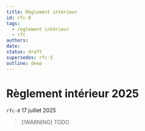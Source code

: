 ```yaml
---
title: Règlement intérieur
id: rfc-8
tags: 
  - reglement intérieur
  - rfc
authors:
date: 
status: draft
supersedes: rfc-5
outline: deep
---
```

# Règlement intérieur 2025
`rfc-8` 17 juillet 2025

> [!WARNING] TODO
